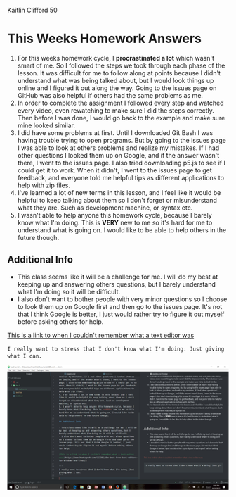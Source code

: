 Kaitlin Clifford 50

# This Weeks Homework Answers

1. For this weeks homework cycle, I **procrastinated a lot** which wasn't smart of me. So I followed the steps we took through each phase of the lesson. It was difficult for me to follow along at points because I didn't understand what was being talked about, but I would look things up online and I figured it out along the way. Going to the issues page on GitHub was also helpful if others had the same problems as me.
2. In order to complete the assignment I followed every step and watched every video, even rewatching to make sure I did the steps correctly. Then before I was done, I would go back to the example and make sure mine looked similar.
3. I did have some problems at first. Until I downloaded Git Bash I was having trouble trying to open programs. But by going to the issues page I was able to look at others problems and realize my mistakes. If I had other questions I looked them up on Google, and if the answer wasn't there, I went to the issues page. I also tried downloading p5.js to see if I could get it to work. When it didn't, I went to the issues page to get feedback, and everyone told me helpful tips as different applications to help with zip files.
4. I've learned a lot of new terms in this lesson, and I feel like it would be helpful to keep talking about them so I don't forget or misunderstand what they are. Such as development machine, or syntax etc.
5. I wasn't able to help anyone this homework cycle, because I barely know what I'm doing. This is **VERY** new to me so it's hard for me to understand what is going on. I would like to be able to help others in the future though.

## Additional Info

- This class seems like it will be a challenge for me. I will do my best at keeping up and answering others questions, but I barely understand what I'm doing so it will be difficult.
- I also don't want to bother people with very minor questions so I choose to look them up on Google first and then go to the issues page. It's not that I think Google is better, I just would rather try to figure it out myself before asking others for help.

[This is a link to when I couldn't remember what a text editor was](https://www.howtogeek.com/112385/the-best-free-text-editors-for-windows-and-linux/)

```
I really want to stress that I don't know what I'm doing. Just giving what I can.
```

![Image of my editor](coding_hw2.jpg)
